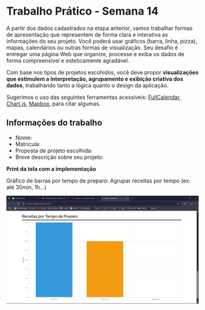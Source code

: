 
# Trabalho Prático - Semana 14

A partir dos dados cadastrados na etapa anterior, vamos trabalhar formas de apresentação que representem de forma clara e interativa as informações do seu projeto. Você poderá usar gráficos (barra, linha, pizza), mapas, calendários ou outras formas de visualização. Seu desafio é entregar uma página Web que organize, processe e exiba os dados de forma compreensível e esteticamente agradável.

Com base nos tipos de projetos escohidos, você deve propor **visualizações que estimulem a interpretação, agrupamento e exibição criativa dos dados**, trabalhando tanto a lógica quanto o design da aplicação.

Sugerimos o uso das seguintes ferramentas acessíveis: [FullCalendar](https://fullcalendar.io/), [Chart.js](https://www.chartjs.org/), [Mapbox](https://docs.mapbox.com/api/), para citar algumas.

## Informações do trabalho

- Nome:
- Matricula:
- Proposta de projeto escolhida:
- Breve descrição sobre seu projeto:

**Print da tela com a implementação**

Gráfico de barras por tempo de preparo: Agrupar receitas por tempo (ex: até 30min, 1h…)

![Gráfico](public/assets/prints/Captura%20de%20tela%202025-06-06%20185907.png)
